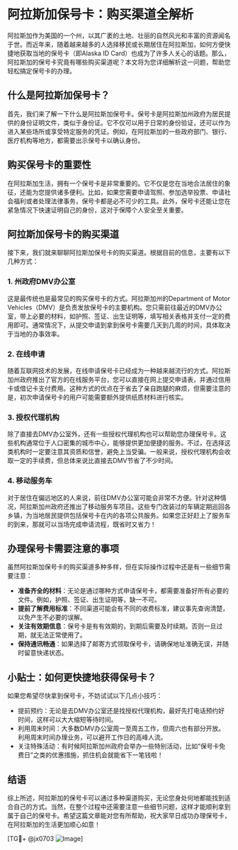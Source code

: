 # 阿拉斯加保号卡：购买渠道全解析

阿拉斯加作为美国的一个州，以其广袤的土地、壮丽的自然风光和丰富的资源闻名于世。而近年来，随着越来越多的人选择移民或长期居住在阿拉斯加，如何方便快捷地获取当地的保号卡（即Alaska ID Card）也成为了许多人关心的话题。那么，阿拉斯加的保号卡究竟有哪些购买渠道呢？本文将为您详细解析这一问题，帮助您轻松搞定保号卡的办理。

## 什么是阿拉斯加保号卡？

首先，我们来了解一下什么是阿拉斯加保号卡。保号卡是阿拉斯加州政府为居民提供的身份证明文件，类似于身份证。它不仅可以用于日常的身份验证，还可以作为进入某些场所或享受特定服务的凭证。例如，在阿拉斯加的一些政府部门、银行、医疗机构等地方，都需要出示保号卡以确认身份。

## 购买保号卡的重要性

在阿拉斯加生活，拥有一个保号卡是非常重要的。它不仅是您在当地合法居住的象征，还能为您提供诸多便利。比如，如果您需要申请驾照、参加选举投票、申请社会福利或者处理法律事务，保号卡都是必不可少的工具。此外，保号卡还能让您在紧急情况下快速证明自己的身份，这对于保障个人安全至关重要。

## 阿拉斯加保号卡的购买渠道

接下来，我们就来聊聊阿拉斯加保号卡的购买渠道。根据目前的信息，主要有以下几种方式：

### 1. 州政府DMV办公室

这是最传统也是最常见的购买保号卡的方式。阿拉斯加州的Department of Motor Vehicles（DMV）是负责发放保号卡的主要机构。您只需前往最近的DMV办公室，带上必要的材料，如护照、签证、出生证明等，填写相关表格并支付一定的费用即可。通常情况下，从提交申请到拿到保号卡需要几天到几周的时间，具体取决于当地的办事效率。

### 2. 在线申请

随着互联网技术的发展，在线申请保号卡已经成为一种越来越流行的方式。阿拉斯加州政府推出了官方的在线服务平台，您可以直接在网上提交申请表，并通过信用卡或借记卡支付费用。这种方式的优点在于省去了亲自跑腿的麻烦，但需要注意的是，初次申请保号卡的用户可能需要额外提供纸质材料进行核实。

### 3. 授权代理机构

除了直接去DMV办公室外，还有一些授权代理机构也可以帮助您办理保号卡。这些机构通常位于人口密集的城市中心，能够提供更加便捷的服务。不过，在选择这类机构时一定要注意其资质和信誉，避免上当受骗。一般来说，授权代理机构会收取一定的手续费，但总体来说比直接去DMV节省了不少时间。

### 4. 移动服务车

对于居住在偏远地区的人来说，前往DMV办公室可能会非常不方便。针对这种情况，阿拉斯加州政府还推出了移动服务车项目。这些专门改装过的车辆定期巡回各乡镇，为当地居民提供包括保号卡在内的各项公共服务。如果您正好赶上了服务车的到来，那就可以当场完成申请流程，既省时又省力！

## 办理保号卡需要注意的事项

虽然阿拉斯加保号卡的购买渠道多种多样，但在实际操作过程中还是有一些细节需要注意：

- **准备齐全的材料**：无论是通过哪种方式申请保号卡，都需要准备好所有必要的文件。例如，护照、签证、出生证明等，缺一不可。
- **提前了解费用标准**：不同渠道可能会有不同的收费标准，建议事先查询清楚，以免产生不必要的误解。
- **关注有效期信息**：保号卡是有有效期的，到期后需要及时续期。否则一旦过期，就无法正常使用了。
- **保持通讯畅通**：如果选择了邮寄方式领取保号卡，请确保地址准确无误，并随时留意快递状态。

## 小贴士：如何更快捷地获得保号卡？

如果您希望尽快拿到保号卡，不妨试试以下几点小技巧：

- 提前预约：无论是去DMV办公室还是找授权代理机构，最好先打电话预约好时间，这样可以大大缩短等待时间。
- 利用周末时间：大多数DMV办公室周一至周五工作，但周六也有部分开放。利用周末时间办理业务，可以避开工作日的高峰人流。
- 关注特殊活动：有时候阿拉斯加州政府会举办一些特别活动，比如“保号卡免费日”之类的优惠措施，抓住机会就能省下一笔钱啦！

## 结语

综上所述，阿拉斯加的保号卡可以通过多种渠道购买，无论您身处何地都能找到适合自己的方式。当然，在整个过程中还需要注意一些细节问题，这样才能顺利拿到属于自己的保号卡。希望这篇文章能对您有所帮助，祝大家早日成功办理保号卡，在阿拉斯加的生活更加顺心如意！

[TG💪+ @jx0703 ![Image](https://github.com/user-attachments/assets/dbca1d08-cadb-493c-b0ec-ad6f7a83f270)]